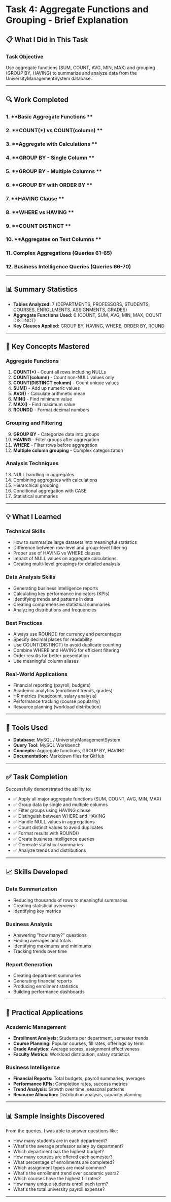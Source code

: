 # Task 4: Aggregate Functions and Grouping - Brief Explanation

## 📋 What I Did in This Task

### Task Objective
Use aggregate functions (SUM, COUNT, AVG, MIN, MAX) and grouping (GROUP BY, HAVING) to summarize and analyze data from the UniversityManagementSystem database.

---

## 🔍 Work Completed

### 1. **Basic Aggregate Functions **

### 2. **COUNT(*) vs COUNT(column) **

### 3. **Aggregate with Calculations **

### 4. **GROUP BY - Single Column **

### 5. **GROUP BY - Multiple Columns **

### 6. **GROUP BY with ORDER BY **

### 7. **HAVING Clause **

### 8. **WHERE vs HAVING **

### 9. **COUNT DISTINCT **

### 10. **Aggregates on Text Columns **

### 11. **Complex Aggregations (Queries 61-65)**

### 12. **Business Intelligence Queries (Queries 66-70)**


---

## 📊 Summary Statistics

- **Tables Analyzed:** 7 (DEPARTMENTS, PROFESSORS, STUDENTS, COURSES, ENROLLMENTS, ASSIGNMENTS, GRADES)
- **Aggregate Functions Used:** 6 (COUNT, SUM, AVG, MIN, MAX, COUNT DISTINCT)
- **Key Clauses Applied:** GROUP BY, HAVING, WHERE, ORDER BY, ROUND


---

## 🎯 Key Concepts Mastered

### Aggregate Functions
1. **COUNT(*)** - Count all rows including NULLs
2. **COUNT(column)** - Count non-NULL values only
3. **COUNT(DISTINCT column)** - Count unique values
4. **SUM()** - Add up numeric values
5. **AVG()** - Calculate arithmetic mean
6. **MIN()** - Find minimum value
7. **MAX()** - Find maximum value
8. **ROUND()** - Format decimal numbers

### Grouping and Filtering
9. **GROUP BY** - Categorize data into groups
10. **HAVING** - Filter groups after aggregation
11. **WHERE** - Filter rows before aggregation
12. **Multiple column grouping** - Complex categorization

### Analysis Techniques
13. NULL handling in aggregates
14. Combining aggregates with calculations
15. Hierarchical grouping
16. Conditional aggregation with CASE
17. Statistical summaries

---

## 💡 What I Learned

### Technical Skills
- How to summarize large datasets into meaningful statistics
- Difference between row-level and group-level filtering
- Proper use of HAVING vs WHERE clauses
- Impact of NULL values on aggregate calculations
- Creating multi-level groupings for detailed analysis

### Data Analysis Skills
- Generating business intelligence reports
- Calculating key performance indicators (KPIs)
- Identifying trends and patterns in data
- Creating comprehensive statistical summaries
- Analyzing distributions and frequencies

### Best Practices
- Always use ROUND() for currency and percentages
- Specify decimal places for readability
- Use COUNT(DISTINCT) to avoid duplicate counting
- Combine WHERE and HAVING for efficient filtering
- Order results for better presentation
- Use meaningful column aliases

### Real-World Applications
- Financial reporting (payroll, budgets)
- Academic analytics (enrollment trends, grades)
- HR metrics (headcount, salary analysis)
- Performance tracking (course popularity)
- Resource planning (workload distribution)

---

## 🔧 Tools Used

- **Database:** MySQL / UniversityManagementSystem
- **Query Tool:** MySQL Workbench
- **Concepts:** Aggregate functions, GROUP BY, HAVING
- **Documentation:** Markdown files for GitHub

---

## ✅ Task Completion

Successfully demonstrated the ability to:
- ✅ Apply all major aggregate functions (SUM, COUNT, AVG, MIN, MAX)
- ✅ Group data by single and multiple columns
- ✅ Filter groups using HAVING clause
- ✅ Distinguish between WHERE and HAVING
- ✅ Handle NULL values in aggregations
- ✅ Count distinct values to avoid duplicates
- ✅ Format results with ROUND()
- ✅ Create business intelligence queries
- ✅ Generate statistical summaries
- ✅ Analyze trends and distributions

---



## 📈 Skills Developed

### Data Summarization
- Reducing thousands of rows to meaningful summaries
- Creating statistical overviews
- Identifying key metrics

### Business Analysis
- Answering "how many?" questions
- Finding averages and totals
- Identifying maximums and minimums
- Tracking trends over time

### Report Generation
- Creating department summaries
- Generating financial reports
- Producing enrollment statistics
- Building performance dashboards

---

## 🚀 Practical Applications

### Academic Management
- **Enrollment Analysis:** Students per department, semester trends
- **Course Planning:** Popular courses, fill rates, offerings by term
- **Grade Analytics:** Average scores, assignment effectiveness
- **Faculty Metrics:** Workload distribution, salary statistics

### Business Intelligence
- **Financial Reports:** Total budgets, payroll summaries, averages
- **Performance KPIs:** Completion rates, success metrics
- **Trend Analysis:** Growth over time, seasonal patterns
- **Resource Allocation:** Distribution analysis, capacity planning

---

## 📊 Sample Insights Discovered

From the queries, I was able to answer questions like:
- How many students are in each department?
- What's the average professor salary by department?
- Which department has the highest budget?
- How many courses are offered each semester?
- What percentage of enrollments are completed?
- Which assignment types are most common?
- What's the enrollment trend over academic years?
- Which courses have the highest fill rates?
- How many unique students enroll each term?
- What's the total university payroll expense?

---
